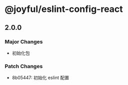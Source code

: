 # @joyful/eslint-config-react

## 2.0.0
### Major Changes

- 初始化包

### Patch Changes

- 8b05447: 初始化 eslint 配置
